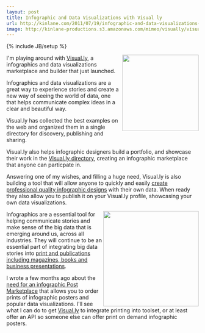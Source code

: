 ```yaml
---
layout: post
title: Infographic and Data Visualizations with Visual ly
url: http://kinlane.com/2011/07/19/infographic-and-data-visualizations-with-visual-ly/
image: http://kinlane-productions.s3.amazonaws.com/mimeo/visually/visually-logo.png
---
```

{% include JB/setup %}
<p>
     <img src="http://kinlane-productions.s3.amazonaws.com/mimeo/visually/visually-logo.png"  width="200" align="right" />
</p>

<p>
     I'm playing around with <a title="Visual.ly" href="http://visual.ly">Visual.ly</a>, a infographics and data visualizations marketplace and builder that just launched.
</p>

<p>
     Infographics and data visualizations are a great way to experience stories and create a new way of seeing the world of data, one that helps communicate complex ideas in a clear and beautiful way.
</p>

<p>
     Visual.ly has collected the best examples on the web and organized them in a single directory for discovery, publishing and sharing.
</p>

<p>
     Visual.ly also helps infographic designers build a portfolio, and showcase their work in the <a href="http://visual.ly/#gc_filter">Visual.ly directory</a>, creating an infographic marketplace that anyone can particpate in.
</p>

<p>
     Answering one of my wishes, and filling a huge need, Visual.ly is also building a tool that will allow anyone to quickly and easily <a title="create professional quality infographics" href="http://visual.ly/labs">create professional quality infographic designs</a> with their own data. When ready they also allow you to publish it on your Visual.ly profile, showcasing your own data visualizations.
</p>

<p>
     <img src="http://kinlane-productions.s3.amazonaws.com/mimeo/visually/visually-infographic.png"  width="250" align="right" />
</p>

<p>
     Infographics are a essential tool for helping communicate stories and make sense of the big data that is emerging around us, across all industries. They will continue to be an essential part of integrating big data stories into <a title="print and publications including magazines, books, and business presentations." href="http://developer.mimeo.com/blog/blog_detail.php?ID=156">print and publications including magazines, books and business presentations</a>.
</p>

<p>
     I wrote a few months ago about the <a title="Infographic Poster Marketplace" href="http://www.kinlane.com/2011/01/infographic-poster-marketplace-api-ideas/">need for an infographic Post Marketplace</a> that allows you to order prints of infographic posters and popular data visualizations. I'll see what I can do to get <a title="Visual.ly" href="http://visual.ly">Visual.ly</a> to integrate printing into toolset, or at least offer an API so someone else can offer print on demand infographic posters.
</p>